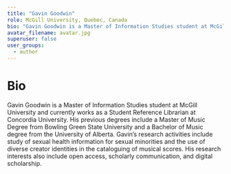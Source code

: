 ```yaml
---
title: "Gavin Goodwin"
role: McGill University, Quebec, Canada
bio: "Gavin Goodwin is a Master of Information Studies student at McGill University and currently works as a Student Reference Librarian at Concordia University. His previous degrees include a Master of Music Degree from Bowling Green State University and a Bachelor of Music degree from the University of Alberta. Gavin’s research activities include study of sexual health information for sexual minorities and the use of diverse creator identities in the cataloguing of musical scores. His research interests also include open access, scholarly communication, and digital scholarship."
avatar_filename: avatar.jpg
superuser: false
user_groups:
  - author
---
```


# Bio
Gavin Goodwin is a Master of Information Studies student at McGill University and currently works as a Student Reference Librarian at Concordia University. His previous degrees include a Master of Music Degree from Bowling Green State University and a Bachelor of Music degree from the University of Alberta. Gavin’s research activities include study of sexual health information for sexual minorities and the use of diverse creator identities in the cataloguing of musical scores. His research interests also include open access, scholarly communication, and digital scholarship.